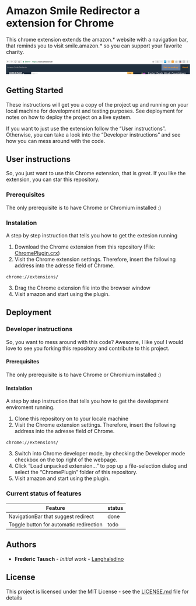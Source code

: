 # Amazon Smile Redirector a extension for Chrome

This chrome extension extends the amazon.* website with a navigation bar, that reminds you to visit smile.amazon.* so you can support your favorite charity. 

![Screenshot of the Chrome extension](Images/ImageOfExtension.jpeg?raw=true "Screenshot of the Chrome extension")

## Getting Started

These instructions will get you a copy of the project up and running on your local machine for development and testing purposes. See deployment for notes on how to deploy the project on a live system.

If you want to just use the extension follow the “User instructions”.
Otherwise, you can take a look into the “Developer instructions” and see how you can mess around with the code.

## User instructions

So, you just want to use this Chrome extension, that is great. 
If you like the extension, you can star this repository.

### Prerequisites

The only prerequisite is to have Chrome or Chromium installed :)

### Instalation

A step by step instruction that tells you how to get the extesion running

1. Download the Chrome extension from this repository (File: [ChromePlugin.crx](ChromePlugin.crx))
2. Visit the Chrome extension settings. Therefore, insert the following address into the adresse field of Chrome.
```
chrome://extensions/
```
3. Drag the Chrome extension file into the browser window
4. Visit amazon and start using the plugin.

## Deployment

### Developer instructions

So, you want to mess around with this code?
Awesome, I like you! I would love to see you forking this repository and contribute to this project.

#### Prerequisites

The only prerequisite is to have Chrome or Chromium installed :)

#### Instalation

A step by step instruction that tells you how to get the development enviroment running.

1. Clone this repository on to your locale machine
2. Visit the Chrome extension settings. Therefore, insert the following address into the adresse field of Chrome.
```
chrome://extensions/
```
3. Switch into Chrome developer mode, by checking the Developer mode checkbox on the top right of the webpage.
4. Click “Load unpacked extension…” to pop up a file-selection dialog and select the “ChromePlugin” folder of this repository.
5. Visit amazon and start using the plugin.

### Current status of features

| Feature                                 | status |
|-----------------------------------------|--------|
| NavigationBar that suggest redirect     | done   |
| Toggle button for automatic redirection | todo   |


## Authors

* **Frederic Tausch** - *Initial work* - [Langhalsdino](https://github.com/Langhalsdino)

## License

This project is licensed under the MIT License - see the [LICENSE.md](LICENSE.md) file for details
